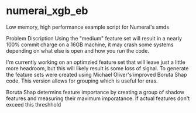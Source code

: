 # numerai_xgb_eb
Low memory, high performance example script for Numerai's smds

Problem Discription
Using the "medium" feature set will result in a nearly 100% commit charge on a 16GB machine, it may crash some systems depending on what else is open and how you run the code.

I'm currently working on an optimzied feature set that will leave just a little more headroom, but this will likely result is some loss of signal.
To generate the feature sets were created using Michael Oliver's improved Boruta Shap code. This version allows for grouping which is useful for eras.

Boruta Shap determins feature importance by creating a group of shadow features and measuring their maximum imporatance. If actual features don't exceed this threshhold 